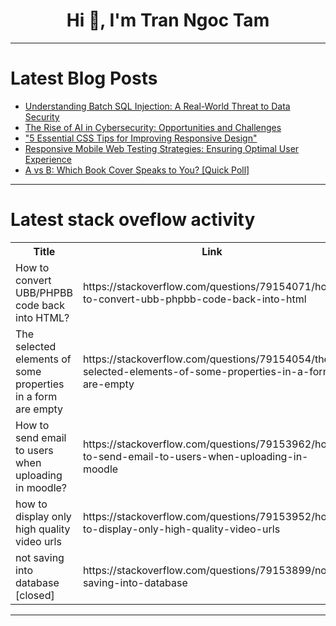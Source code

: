 <h1 align="center">Hi 👋, I'm Tran Ngoc Tam</h1>

---

# Latest Blog Posts 
<!-- BLOG-POST-LIST:START -->
- [Understanding Batch SQL Injection: A Real-World Threat to Data Security](https://dev.to/adityabhuyan/understanding-batch-sql-injection-a-real-world-threat-to-data-security-3nm8)
- [The Rise of AI in Cybersecurity: Opportunities and Challenges](https://dev.to/genius_introuble/the-rise-of-ai-in-cybersecurity-opportunities-and-challenges-1ka)
- [&quot;5 Essential CSS Tips for Improving Responsive Design&quot;](https://dev.to/vsfarooqkhan/5-essential-css-tips-for-improving-responsive-design-1b54)
- [Responsive Mobile Web Testing Strategies: Ensuring Optimal User Experience](https://dev.to/misterankit/responsive-mobile-web-testing-strategies-ensuring-optimal-user-experience-5b67)
- [A vs B: Which Book Cover Speaks to You? [Quick Poll]](https://dev.to/techbalance_collective/a-vs-b-which-book-cover-speaks-to-you-quick-poll-22hg)
<!-- BLOG-POST-LIST:END -->

---

# Latest stack oveflow activity
<table>
  <tr><th>Title</th><th>Link</th></tr>
  <!-- STACKOVERFLOW:START --><tr><td>How to convert UBB/PHPBB code back into HTML?</td><td>https://stackoverflow.com/questions/79154071/how-to-convert-ubb-phpbb-code-back-into-html</td></tr><tr><td>The selected elements of some properties in a form are empty</td><td>https://stackoverflow.com/questions/79154054/the-selected-elements-of-some-properties-in-a-form-are-empty</td></tr><tr><td>How to send email to users when uploading in moodle?</td><td>https://stackoverflow.com/questions/79153962/how-to-send-email-to-users-when-uploading-in-moodle</td></tr><tr><td>how to display only high quality video urls</td><td>https://stackoverflow.com/questions/79153952/how-to-display-only-high-quality-video-urls</td></tr><tr><td>not saving into database [closed]</td><td>https://stackoverflow.com/questions/79153899/not-saving-into-database</td></tr><!-- STACKOVERFLOW:END -->
</table>

---


